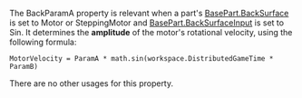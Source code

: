 The BackParamA property is relevant when a part's [BasePart.BackSurface](https://create.roblox.com/docs/reference/engine/classes/BasePart#BackSurface)
is set to Motor or SteppingMotor and [BasePart.BackSurfaceInput](https://create.roblox.com/docs/reference/engine/classes/BasePart#BackSurfaceInput) is set to
Sin. It determines the **amplitude** of the motor's rotational velocity,
using the following formula:

`MotorVelocity = ParamA * math.sin(workspace.DistributedGameTime * ParamB)`

There are no other usages for this property.